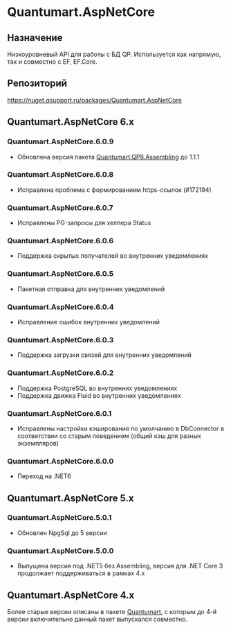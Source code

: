 # Quantumart.AspNetCore

## Назначение

Низкоуровневый API для работы с БД QP. Используется как напрямую, так и совместно с EF, EF.Core.

## Репозиторий

<https://nuget.qsupport.ru/packages/Quantumart.AspNetCore>

## Quantumart.AspNetCore 6.x

### Quantumart.AspNetCore.6.0.9

* Обновлена версия пакета [Quantumart.QP8.Assembling](Quantumart.QP8.Assembling) до 1.1.1

### Quantumart.AspNetCore.6.0.8

* Исправлена проблема с формированием https-ссылок (#172194)

### Quantumart.AspNetCore.6.0.7

* Исправлены PG-запросы для хелпера Status

### Quantumart.AspNetCore.6.0.6

* Поддержка скрытых получателей во внутренних уведомлениях

### Quantumart.AspNetCore.6.0.5

* Пакетная отправка для внутренних уведомлений

### Quantumart.AspNetCore.6.0.4

* Исправление ошибок внутренних уведомлений

### Quantumart.AspNetCore.6.0.3

* Поддержка загрузки связей для внутренних уведомлений

### Quantumart.AspNetCore.6.0.2

* Поддержка PostgreSQL во внутренних уведомлениях
* Поддержка движка Fluid во внутренних уведомлениях

### Quantumart.AspNetCore.6.0.1

* Исправлены настройки кэширования по умолчанию в DbConnector в соответствии со старым поведением (общий кэш для разных экземпляров)

### Quantumart.AspNetCore.6.0.0

* Переход на .NET6

## Quantumart.AspNetCore 5.x

### Quantumart.AspNetCore.5.0.1

* Обновлен NpgSql до 5 версии

### Quantumart.AspNetCore.5.0.0

* Выпущена версия под .NET5 без Assembling, версия для .NET Core 3 продолжает поддерживаться в рамках 4.x

## Quantumart.AspNetCore 4.x

Более старые версии описаны в пакете [Quantumart](Quantumart), с которым до 4-й версии включительно данный пакет выпускался совместно.

